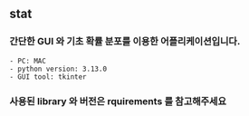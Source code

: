 ## stat
### 간단한 GUI 와 기초 확률 분포를 이용한 어플리케이션입니다.
    - PC: MAC
    - python version: 3.13.0
    - GUI tool: tkinter
### 사용된 library 와 버전은 rquirements 를 참고해주세요